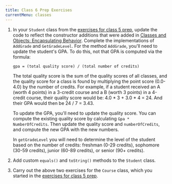 ```yaml
---
title: Class 6 Prep Exercises
currentMenu: classes
---
```


1. In your `Student` class from the [exercises for class 5 prep](../5/exercises.html), update the code to reflect the constructor additions that were added in [Classes and Objects: Encapsulating Behavior](../../csharp4python/classes-and-objects-encapsulating-behavior/). Complete the implementations of `AddGrade` and `GetGradeLevel`. For the method `AddGrade`, you'll need to update the student's GPA. To do this, not that GPA is computed via the formula:
    ```nohighlight
    gpa = (total quality score) / (total number of credits)
    ```
    The total quality score is the sum of the quality scores of all classes, and the quality score for a class is found by multiplying the point score (0.0-4.0) by the number of credits. For example, if a student received an A (worth 4 points) in a 3-credit course and a B (worth 3 points) in a 4-credit course, their quality score would be: 4.0 \* 3 + 3.0 \* 4 = 24. And their GPA would then be 24 / 7 = 3.43.

    To update the GPA, you'll need to update the quality score. You can compute the existing quality score by calculating `Gpa * NumberOfCredits`. Then update the quality score and `numberOfCredits`, and compute the new GPA with the new numbers.

    In `getGradeLevel` you will need to determine the level of the student based on the number of credits: freshman (0-29 credits), sophomore (30-59 credits), junior (60-89 credits), or senior (90+ credits).
1. Add custom `equals()` and `toString()` methods to the `Student` class.
2. Carry out the above two exercises for the `Course` class, which you started in the [exercises for class 5 prep](../5/exercises.html).
